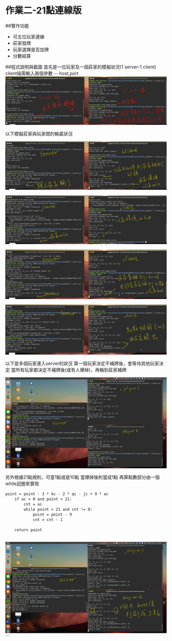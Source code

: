 # 作業二-21點連線版
##實作功能
* 可五位玩家連線
* 莊家發牌
* 玩家選擇是否加牌
* 分數結算

##程式說明與截圖
首先是一位玩家及一個莊家的模擬狀況(1 server-1 client)
client端需輸入兩個參數 -- host,port
![](https://github.com/miyuiki/PythonHW02-BlackJack/blob/master/screenshot/%E6%93%B7%E5%8F%96%E9%81%B8%E5%8F%96%E5%8D%80%E5%9F%9F_001.jpg?raw=true)

以下模擬莊家與玩家間的輸贏狀況

![](https://github.com/miyuiki/PythonHW02-BlackJack/blob/master/screenshot/%E6%93%B7%E5%8F%96%E9%81%B8%E5%8F%96%E5%8D%80%E5%9F%9F_002.jpg?raw=true)

![](https://raw.githubusercontent.com/miyuiki/PythonHW02-BlackJack/master/screenshot/%E6%93%B7%E5%8F%96%E9%81%B8%E5%8F%96%E5%8D%80%E5%9F%9F_003.jpg)

![](https://raw.githubusercontent.com/miyuiki/PythonHW02-BlackJack/master/screenshot/%E6%93%B7%E5%8F%96%E9%81%B8%E5%8F%96%E5%8D%80%E5%9F%9F_004.jpg)

![](https://raw.githubusercontent.com/miyuiki/PythonHW02-BlackJack/master/screenshot/%E6%93%B7%E5%8F%96%E9%81%B8%E5%8F%96%E5%8D%80%E5%9F%9F_005.jpg)

以下是多個玩家連入server的狀況
第一個玩家決定不補牌後，會等待其他玩家決定
當所有玩家都決定不補牌後(或有人爆掉)，再輪到莊家補牌

![](https://raw.githubusercontent.com/miyuiki/PythonHW02-BlackJack/master/screenshot/%E5%B7%A5%E4%BD%9C%E5%8D%80%201_006.jpg)

另外根據21點規則，可當1點或是10點
當爆掉後則當成1點
再算點數部分由一個while迴圈來實現
```
point = point - 3 * kc - 2 * qc - jc + 9 * ac
    if ac > 0 and point > 21:
        cnt = ac
        while point > 21 and cnt != 0:
            point = point - 9
            cnt = cnt - 1

    return point


```


![](https://raw.githubusercontent.com/miyuiki/PythonHW02-BlackJack/master/screenshot/%E5%B7%A5%E4%BD%9C%E5%8D%80%201_007.jpg)```

